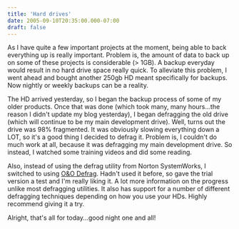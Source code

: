 ```yaml
---
title: 'Hard drives'
date: 2005-09-10T20:35:00.000-07:00
draft: false
---
```


As I have quite a few important projects at the moment, being able to back everything up is really important. Problem is, the amount of data to back up on some of these projects is considerable (> 1GB). A backup everyday would result in no hard drive space really quick. To alleviate this problem, I went ahead and bought another 250gb HD meant specifically for backups. Now nightly or weekly backups can be a reality.

The HD arrived yesterday, so I began the backup process of some of my older products. Once that was done (which took many, many hours...the reason I didn't update my blog yesterday), I began defragging the old drive (which will continue to be my main development drive). Well, turns out the drive was 98% fragmented. It was obviously slowing everything down a LOT, so it's a good thing I decided to defrag it. Problem is, I couldn't do much work at all, because it was defragging my main development drive. So instead, I watched some training videos and did some reading.

Also, instead of using the defrag utility from Norton SystemWorks, I switched to using [O&O Defrag](http://www.oo-software.com/en/products/oodefrag/pro.html). Hadn't used it before, so gave the trial version a test and I'm really liking it. A lot more information on the progress unlike most defragging utilities. It also has support for a number of different defragging techniques depending on how you use your HDs. Highly recommend giving it a try.

Alright, that's all for today...good night one and all!
